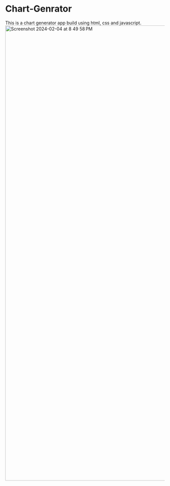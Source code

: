 # Chart-Genrator
This is a chart generator app build using html, css and javascript.
<img width="1440" alt="Screenshot 2024-02-04 at 8 49 58 PM" src="https://github.com/Ankit200004/Chart-Genrator/assets/152876576/f69a4ea2-b2b9-485c-8ef2-4af4995f080d">
